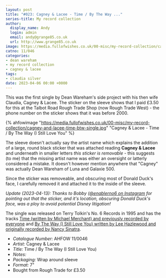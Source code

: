 ```yaml
---
layout: post
title: "#023: Cagney & Lacee - Time / By The Way ..."
series-title: My record collection
author:
  display_name: Andy
  login: admin
  email: andy@grange85.co.uk
  url: http://www.grange85.co.uk
image: https://media.fullofwishes.co.uk/00-misc/my-record-collection/cagney-and-lacee-time-btw-single.jpg
catno: 11/046
categories:
- dean wareham
- my record collection
- cagney & lacee
tags:
- claudia silver
date: 2023-04-06 00:00 +0000
---
```

This was the first single by Dean Wareham's side project with his then wife Claudia, Cagney & Lacee. The sticker on the sleeve shows that I paid £3.50 for this at the Talbot Road Rough Trade Shop (now Rough Trade West) - the phone number on the sticker shows that it was before 2000.

{% ahfowimage "https://media.fullofwishes.co.uk/00-misc/my-record-collection/cagney-and-lacee-time-btw-single.jpg" "Cagney & Lacee - Time / By The Way (I Still Love You" %}

The sleeve doesn't actually say the artist name which explains the addition of a large, round black sticker that was attached reading __Cagney & Lacee__ and underneath in smaller letters _this sticker is removable_ - this suggests (to me) that the missing artist name was either an oversight or latterly considered a mistake. It doesn't however mention anywhere that "Cagney" was actually Dean Wareham of Luna and Galaxie 500.

Since the sticker was removeable, and obscuring most of Donald Duck's face, I carefully removed it and attached it to the inside of the sleeve.

_Update (2023-04-13): Thanks to Bobby ([@enablerno6 on Instagram](https://www.instagram.com/enablerno6/) for pointing out that the sticker, and it's location, obscuring Donald Duck's face, was a ploy to avoid potential Disney litigation!_

The single was released on Terry Tolkin's No. 6 Records in 1995 and has the tracks [Time (written by Michael Merchant) and previously recorded by everyone](/2014/07/09/originals-time-nancy-sinatra-covered-cagney-lacee/) and [By The Way (I Still Love You) written by Lee Hazlewood and originally recorded by Nancy Sinatra](/2013/03/27/originals-by-the-way-i-still-love-you-by-nancy-sinatra-covered-by-cagney-and-lacee/).

 - *Catalogue Number:* AHFOW 11/0046
 - *Artist:* Cagney & Lacee
 - *Title:* Time / By The Way (I Still Love You)
 - *Notes:* 
 - *Packaging:* Wrap around sleeve
 - *Format:* 7"
 - Bought from Rough Trade for £3.50
